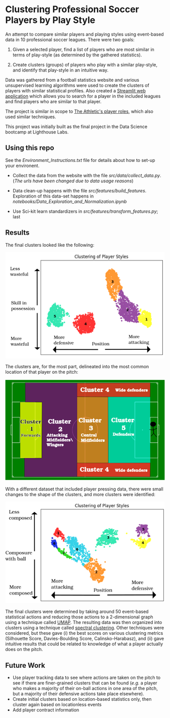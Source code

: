Clustering Professional Soccer Players by Play Style
=======================================================================

An attempt to compare similar players and playing styles using event-based data in 10 professional soccer leagues. There were two goals:

1. Given a selected player, find a list of players who are most similar in terms of play-style (as determined by the gathered statistics).

2. Create clusters (groups) of players who play with a similar play-style, and identify that play-style in an intuitive way.

Data was gathered from a football statistics website and various unsupervised learning algorithms were used to create the clusters of players with similar statistical profiles. Also created a [Streamlit web application](https://marcjbaron-soccer-scouting-streamlit-app-n4gmux.streamlit.app/) which allows you to search for a player in the included leagues and find players who are similar to that player. 

The project is similar in scope to [The Athletic's player roles](https://theathletic.com/3473297/2022/08/10/player-roles-the-athletic/), which also used 
similar techniques. 


This project was initially built as the final project in the Data Science bootcamp at Lighthouse Labs.

## Using this repo

See the *Environment_Instructions.txt* file for details about how to set-up your environent. 

* Collect the data from the website with the file *src/data/collect_data.py*. (*The urls have been changed due to data usage reasons*)

* Data clean-up happens with the file *src/features/build_features*. Exploration of this data-set happens in *notebooks/Data_Exploration_and_Normalization.ipynb* 

* Use Sci-kit learn standardizers in *src/features/transform_features.py*; last 

## Results

The final clusters looked like the following:

![Clusters without pressing data](https://github.com/marcjbaron/soccer_scouting/blob/main/reports/figures/cluster_map_opta_annotated.png)

The clusters are, for the most part, delineated into the most common location of that player on the pitch:

![Player cluster map](https://github.com/marcjbaron/soccer_scouting/blob/main/reports/figures/clusters_pitch.png "Explanatory purposes only; this wasn't determined through analysis")


With a different dataset that included player pressing data, there were small changes to the shape of the clusters, and more clusters were identified:

![Clusters with pressing data](https://github.com/marcjbaron/soccer_scouting/blob/main/reports/figures/cluster_map_annotated_sb.png)

The final clusters were determined by taking around 50 event-based statistical actions and reducing those actions to a 2-dimensional graph using a technique called [UMAP](https://umap-learn.readthedocs.io/en/latest/clustering.html). The resulting data was then organized into\
clusters using a technique called [spectral clustering](https://www.kaggle.com/code/vipulgandhi/spectral-clustering-detailed-explanation). Other techniques were considered, but these gave (i) the best scores on various clustering metrics (Silhouette Score, Davies-Boulding Score, Calinsko-Harabasz), and (ii) gave intuitive results that could be related to knowledge of what a player actually does on the pitch. 


## Future Work

* Use player tracking data to see where actions are taken on the pitch to see if there are finer-grained clusters that can be found (*e.g.* a player who makes a majority of their on-ball actions in one area of the pitch, but a majority of their defensive actions take place elsewhere).
* Create initial clusters based on location-based statistics only, then cluster again based on locationless events 
* Add player contract information 




